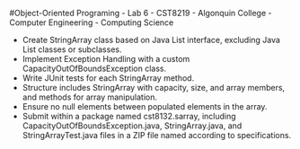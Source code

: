 #Object-Oriented Programing - Lab 6 - CST8219 - Algonquin College - Computer Engineering - Computing Science

-  Create StringArray class based on Java List interface, excluding Java List classes or subclasses.
-  Implement Exception Handling with a custom CapacityOutOfBoundsException class.
-  Write JUnit tests for each StringArray method.
-  Structure includes StringArray with capacity, size, and array members, and methods for array manipulation.
-  Ensure no null elements between populated elements in the array.
-  Submit within a package named cst8132.sarray, including CapacityOutOfBoundsException.java, StringArray.java, and StringArrayTest.java files in a ZIP file named according to specifications.

